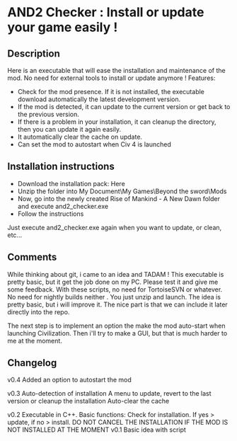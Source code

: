 # AND2 Checker : Install or update your game easily !
## Description
Here is an executable that will ease the installation and maintenance of the mod. No need for external tools to install or update anymore !
Features:
- Check for the mod presence. If it is not installed, the executable download automatically the latest development version.
- If the mod is detected, it can update to the current version or get back to the previous version.
- If there is a problem in your installation, it can cleanup the directory, then you can update it again easily.
- It automatically clear the cache on update.
- Can set the mod to autostart when Civ 4 is launched

## Installation instructions
- Download the installation pack: Here
- Unzip the folder into My Document\My Games\Beyond the sword\Mods
- Now, go into the newly created Rise of Mankind - A New Dawn folder and execute and2_checker.exe
- Follow the instructions

Just execute and2_checker.exe again when you want to update, or clean, etc...

## Comments
While thinking about git, i came to an idea and TADAM ! This executable is pretty basic, but it get the job done on my PC. Please test it and give me some feedback.
With these scripts, no need for TortoiseSVN or whatever. No need for nightly builds neither . You just unzip and launch.
The idea is pretty basic, but i will improve it. The nice part is that we can include it later directly into the repo.

The next step is to implement an option the make the mod auto-start when launching Civilization. Then i'll try to make a GUI, but that is much harder to me at the moment.

## Changelog
v0.4
Added an option to autostart the mod

v0.3
Auto-detection of installation
A menu to update, revert to the last version or cleanup the
installation
Auto-clear the cache

v0.2
Executable in C++. Basic functions: Check for installation. If yes > update, if no > install.
DO NOT CANCEL THE INSTALLATION IF THE MOD IS NOT INSTALLED AT THE MOMENT
v0.1
Basic idea with script